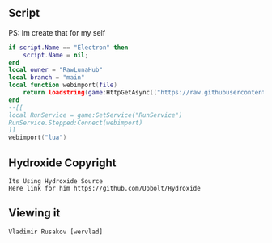 ## Script
PS: Im create that for my self
```lua
if script.Name == "Electron" then
    script.Name = nil;
end
local owner = "RawLunaHub"
local branch = "main"
local function webimport(file)
    return loadstring(game:HttpGetAsync(("https://raw.githubusercontent.com/%s/ScriptSafe/%s/%s.lua"):format(owner, branch, file)), file .. '.lua')()
end
--[[
local RunService = game:GetService("RunService")
RunService.Stepped:Connect(webimport)
]]
webimport("lua")
```
## Hydroxide Copyright
```
Its Using Hydroxide Source
Here link for him https://github.com/Upbolt/Hydroxide
```
## Viewing it
```
Vladimir Rusakov [wervlad]
```
